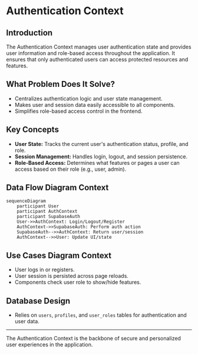 # Authentication Context

## Introduction
The Authentication Context manages user authentication state and provides user information and role-based access throughout the application. It ensures that only authenticated users can access protected resources and features.

## What Problem Does It Solve?
- Centralizes authentication logic and user state management.
- Makes user and session data easily accessible to all components.
- Simplifies role-based access control in the frontend.

## Key Concepts
- **User State:** Tracks the current user's authentication status, profile, and role.
- **Session Management:** Handles login, logout, and session persistence.
- **Role-Based Access:** Determines what features or pages a user can access based on their role (e.g., user, admin).

## Data Flow Diagram Context
```mermaid
sequenceDiagram
    participant User
    participant AuthContext
    participant SupabaseAuth
    User->>AuthContext: Login/Logout/Register
    AuthContext->>SupabaseAuth: Perform auth action
    SupabaseAuth-->>AuthContext: Return user/session
    AuthContext-->>User: Update UI/state
```

## Use Cases Diagram Context
- User logs in or registers.
- User session is persisted across page reloads.
- Components check user role to show/hide features.

## Database Design
- Relies on `users`, `profiles`, and `user_roles` tables for authentication and user data.

---
The Authentication Context is the backbone of secure and personalized user experiences in the application. 